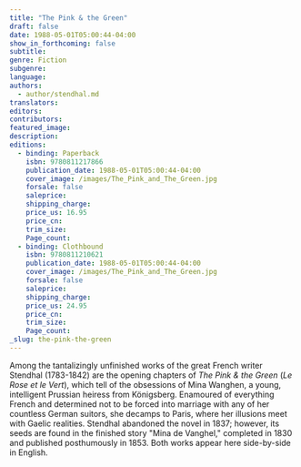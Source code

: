 ```yaml
---
title: "The Pink & the Green"
draft: false
date: 1988-05-01T05:00:44-04:00
show_in_forthcoming: false
subtitle:
genre: Fiction
subgenre:
language:
authors:
  - author/stendhal.md
translators:
editors:
contributors:
featured_image:
description:
editions:
  - binding: Paperback
    isbn: 9780811217866
    publication_date: 1988-05-01T05:00:44-04:00
    cover_image: /images/The_Pink_and_The_Green.jpg
    forsale: false
    saleprice:
    shipping_charge:
    price_us: 16.95
    price_cn:
    trim_size:
    Page_count:
  - binding: Clothbound
    isbn: 9780811210621
    publication_date: 1988-05-01T05:00:44-04:00
    cover_image: /images/The_Pink_and_The_Green.jpg
    forsale: false
    saleprice:
    shipping_charge:
    price_us: 24.95
    price_cn:
    trim_size:
    Page_count:
_slug: the-pink-the-green
---
```


Among the tantalizingly unfinished works of the great French writer Stendhal (1783-1842) are the opening chapters of _The Pink & the Green_ (_Le Rose et le Vert_), which tell of the obsessions of Mina Wanghen, a young, intelligent Prussian heiress from Königsberg. Enamoured of everything French and determined not to be forced into marriage with any of her countless German suitors, she decamps to Paris, where her illusions meet with Gaelic realities. Stendhal abandoned the novel in 1837; however, its seeds are found in the finished story "Mina de Vanghel," completed in 1830 and published posthumously in 1853. Both works appear here side-by-side in English.

